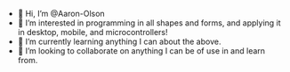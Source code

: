 - 👋 Hi, I’m @Aaron-Olson
- 👀 I’m interested in programming in all shapes and forms, and applying it in desktop, mobile, and microcontrollers!
- 🌱 I’m currently learning anything I can about the above.
- 💞️ I’m looking to collaborate on anything I can be of use in and learn from.

<!---
Aaron-Olson/Aaron-Olson is a ✨ special ✨ repository because its `README.md` (this file) appears on your GitHub profile.
You can click the Preview link to take a look at your changes.
--->

